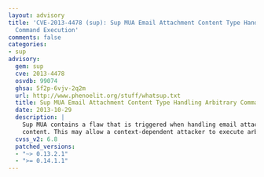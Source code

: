```yaml
---
layout: advisory
title: 'CVE-2013-4478 (sup): Sup MUA Email Attachment Content Type Handling Arbitrary
  Command Execution'
comments: false
categories:
- sup
advisory:
  gem: sup
  cve: 2013-4478
  osvdb: 99074
  ghsa: 5f2p-6vjv-2q2m
  url: http://www.phenoelit.org/stuff/whatsup.txt
  title: Sup MUA Email Attachment Content Type Handling Arbitrary Command Execution
  date: 2013-10-29
  description: |
    Sup MUA contains a flaw that is triggered when handling email attachment
    content. This may allow a context-dependent attacker to execute arbitrary commands.
  cvss_v2: 6.8
  patched_versions:
  - "~> 0.13.2.1"
  - ">= 0.14.1.1"
---
```

